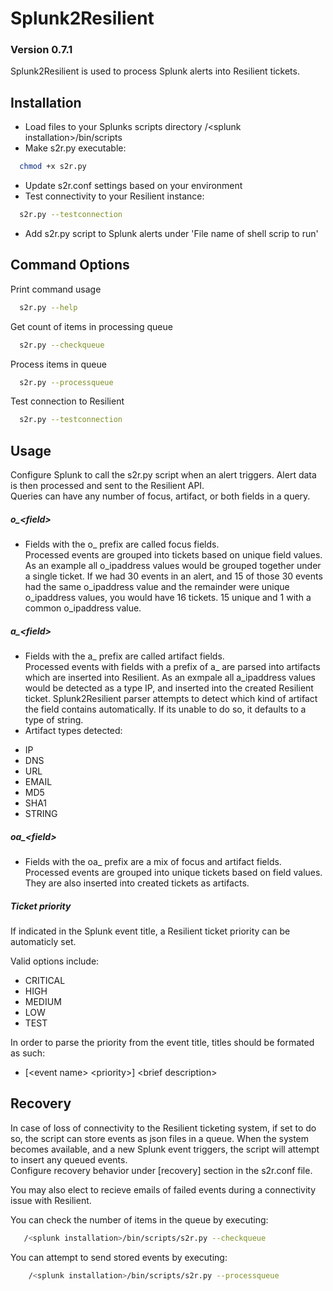 Splunk2Resilient
================

### Version 0.7.1

Splunk2Resilient is used to process Splunk alerts into Resilient tickets.

Installation
------

- Load files to your Splunks scripts directory /\<splunk installation\>/bin/scripts
- Make s2r.py executable:
```sh    
  chmod +x s2r.py
```
- Update s2r.conf settings based on your environment
- Test connectivity to your Resilient instance:
```sh
  s2r.py --testconnection
```
- Add s2r.py script to Splunk alerts under 'File name of shell scrip to run'

Command Options
------

Print command usage
```sh    
  s2r.py --help
```
Get count of items in processing queue
```sh    
  s2r.py --checkqueue
```
Process items in queue
```sh    
  s2r.py --processqueue
```
Test connection to Resilient
```sh    
  s2r.py --testconnection
```

Usage
------
Configure Splunk to call the s2r.py script when an alert triggers. Alert data is then processed and sent to the Resilient API.  
Queries can have any number of focus, artifact, or both fields in a query.

##### o_\<field\>
- Fields with the o_ prefix are called focus fields.  
Processed events are grouped into tickets based on unique field values. 
As an example all o_ipaddress values would be grouped together under a single ticket. If we had 30 events in an alert, and 15 of those 30 events had the same o_ipaddress value and the remainder were unique o_ipaddress values, you would have 16 tickets.  15 unique and 1 with a common o_ipaddress value. 

##### a_\<field\>
- Fields with the a_ prefix are called artifact fields.  
Processed events with fields with a prefix of a_ are parsed into artifacts which are inserted into Resilient. 
As an exmpale all a_ipaddress values would be detected as a type IP, and inserted into the created Resilient ticket.
Splunk2Resilient parser attempts to detect which kind of artifact the field contains automatically.  If its unable to do so, it defaults to a type of string.
- Artifact types detected:
 * IP
 * DNS
 * URL
 * EMAIL
 * MD5
 * SHA1
 * STRING

##### oa_\<field\>
- Fields with the oa_ prefix are a mix of focus and artifact fields.
Processed events are grouped into unique tickets based on field values. They are also inserted into created tickets as artifacts.

##### Ticket priority
If indicated in the Splunk event title, a Resilient ticket priority can be automaticly set.

Valid options include: 
- CRITICAL
- HIGH
- MEDIUM
- LOW
- TEST

In order to parse the priority from the event title, titles should be formated as such:
- [\<event name\> \<priority\>] \<brief description\> 



Recovery
------
In case of loss of connectivity to the Resilient ticketing system, if set to do so, the script can store events as json files in a queue.  When the system becomes available, and a new Splunk event triggers, the script will attempt to insert any queued events.  
Configure recovery behavior under [recovery] section in the s2r.conf file.

You may also elect to recieve emails of failed events during a connectivity issue with Resilient.

You can check the number of items in the queue by executing:
```sh    
   /<splunk installation>/bin/scripts/s2r.py --checkqueue
```
You can attempt to send stored events by executing: 
```sh
    /<splunk installation>/bin/scripts/s2r.py --processqueue
```
